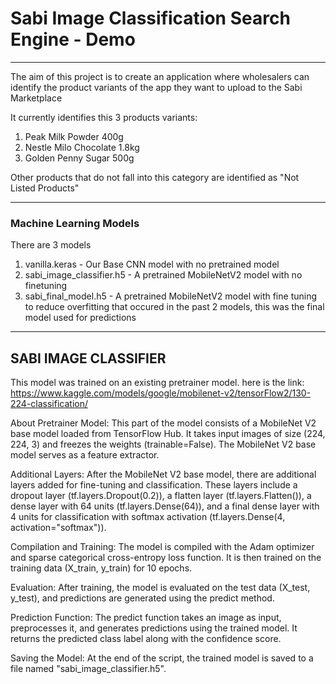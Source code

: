 # Sabi Image Classification Search Engine - Demo
___

The aim of this project is to create an application where wholesalers can identify the product variants of the app they want to upload to the Sabi Marketplace

It currently identifies this 3 products variants:
1. Peak Milk Powder 400g
2. Nestle Milo Chocolate 1.8kg
3. Golden Penny Sugar 500g

Other products that do not fall into this category are identified as "Not Listed Products"

___
### Machine Learning Models

There are  3 models
1. vanilla.keras - Our Base CNN model with no pretrained model
2. sabi_image_classifier.h5 - A pretrained MobileNetV2 model with no finetuning
3. sabi_final_model.h5 - A pretrained MobileNetV2 model with fine tuning to reduce overfitting that occured in the past 2 models, this was the final model used for predictions

___
## SABI IMAGE CLASSIFIER

This model was trained on an existing pretrainer model. here is the link: https://www.kaggle.com/models/google/mobilenet-v2/tensorFlow2/130-224-classification/

About Pretrainer Model: This part of the model consists of a MobileNet V2 base model loaded from TensorFlow Hub. It takes input images of size (224, 224, 3) and freezes the weights (trainable=False). The MobileNet V2 base model serves as a feature extractor.

Additional Layers: After the MobileNet V2 base model, there are additional layers added for fine-tuning and classification. These layers include a dropout layer (tf.layers.Dropout(0.2)), a flatten layer (tf.layers.Flatten()), a dense layer with 64 units (tf.layers.Dense(64)), and a final dense layer with 4 units for classification with softmax activation (tf.layers.Dense(4, activation="softmax")).

Compilation and Training: The model is compiled with the Adam optimizer and sparse categorical cross-entropy loss function. It is then trained on the training data (X_train, y_train) for 10 epochs.

Evaluation: After training, the model is evaluated on the test data (X_test, y_test), and predictions are generated using the predict method.

Prediction Function: The predict function takes an image as input, preprocesses it, and generates predictions using the trained model. It returns the predicted class label along with the confidence score.

Saving the Model: At the end of the script, the trained model is saved to a file named "sabi_image_classifier.h5".
